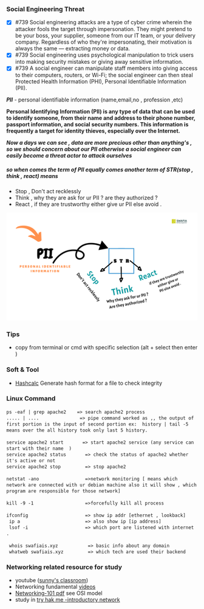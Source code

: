 ### Social Engineering Threat
- [x] #739 Social engineering attacks are a type of cyber crime wherein the attacker fools the target through impersonation. They might pretend to be your boss, your supplier, someone from our IT team, or your delivery company. Regardless of who they're impersonating, their motivation is always the same — extracting money or data.
- [x] #739 Social engineering uses psychological manipulation to trick users into making security mistakes or giving away sensitive information.
- [x] #739 A social engineer can manipulate staff members into giving access to their computers, routers, or Wi-Fi; the social engineer can then steal Protected Health Information (PHI), Personal Identifiable Information (PII).

***PII***  - personal identifiable  information (name,email,no , profession ,etc)

__Personal Identifying Information (PII) is any type of data that can be used to identify someone, from their name and address to their phone number, passport information, and social security numbers. This information is frequently a target for identity thieves, especially over the Internet.__

***Now a days we can see , data are more precious other than anything's , so we should concern about our PII otherwise a social engineer can easily become a threat actor to attack ourselves***

##### so when comes the term of PII equally comes  another term of STR(stop , think , react) means 
  - Stop ,  Don't act recklessly
  - Think , why they are ask for ur PII ? are they authorized ?
  - React , if they are trustworthy either give ur PII else avoid .

![PII and STR](../Images/PII.png)  

### Tips 
- copy from terminal or cmd with specific selection (alt + select then enter )


### Soft & Tool 
- [Hashcalc](https://download.cnet.com/HashCalc/3001-2250_4-10130770.html) Generate  hash format for a file to check integrity

###  Linux Command
 
```
ps -eaf | grep apache2    => search apache2 process 
..... | ....               => pipe command worked as ,, the output of first portion is the input of second portion ex:  history | tail -5 means over the all history took only last 5 history.

service apache2 start       => start apache2 service (any service can start with their name  )
service apache2 status       => check the status of apache2 whether it's active or not
service apache2 stop         => stop apache2

netstat -ano                 =>network monitoring [ means which network are connected with ur debian machine also it will show , which program are responsible for those network]

kill -9 -1                   =>forcefully kill all process

ifconfig                     => show ip addr [ethernet , lookback]
 ip a                        => also show ip [ip address]
 lsof -i                     => which port are listened with internet .

 whois swafiais.xyz           => basic info about any domain
 whatweb swafiais.xyz         => which tech are used their backend 

```
 
### Networking related resource for study
- youtube ([sunny's classroom](https://www.youtube.com/user/sunnylearning/playlists)) 
- Networking fundamental [videos](../Book/Networking/videos/)
- [Networking-101 pdf](../Book/Networking/Networking%20101.pdf) see OSI model
- study in [try hak me -introductory network ](https://tryhackme.com/room/introtonetworking)